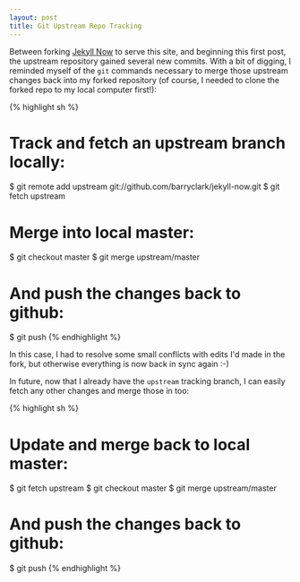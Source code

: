 ```yaml
---
layout: post
title: Git Upstream Repo Tracking
---
```


Between forking [Jekyll Now](https://github.com/barryclark/jekyll-now) to serve this site, and beginning this first post, the upstream repository gained several new commits.  With a bit of digging, I reminded myself of the  `git` commands necessary to merge those upstream changes back into my forked repository (of course, I needed to clone the forked repo to my local computer first!):

{% highlight sh %}
# Track and fetch an upstream branch locally:

$ git remote add upstream git://github.com/barryclark/jekyll-now.git
$ git fetch upstream

# Merge into local master:

$ git checkout master
$ git merge upstream/master

# And push the changes back to github:

$ git push
{% endhighlight %}

In this case, I had to resolve some small conflicts with edits I'd made in the fork, but otherwise everything is now back in sync again :-)

In future, now that I already have the `upstream` tracking branch, I can easily fetch any other changes and merge those in too:

{% highlight sh %}
# Update and merge back to local master:

$ git fetch upstream
$ git checkout master
$ git merge upstream/master

# And push the changes back to github:

$ git push
{% endhighlight %}
